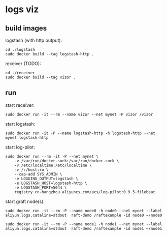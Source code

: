 # logs viz

## build images

logstash (with http output):

```
cd ./logstash
sudo docker build --tag logstash-http .
```

receiver (TODO):

```
cd ./receiver
sudo docker build --tag vizor .
```

## run 

start receiver:
```
sudo docker run -it --rm --name vizor --net mynet -P vizor /vizor
```

start logstash:
```
sudo docker run -it -P --name logstash-http -h logstash-http --net mynet logstash-http
```

start log-pilot:
```
sudo docker run --rm -it -P --net mynet \
    -v /var/run/docker.sock:/var/run/docker.sock \
    -v /etc/localtime:/etc/localtime \
    -v /:/host:ro \
    --cap-add SYS_ADMIN \
    -e LOGGING_OUTPUT=logstash \
    -e LOGSTASH_HOST=logstash-http \
    -e LOGSTASH_PORT=5044 \
    registry.cn-hangzhou.aliyuncs.com/acs/log-pilot:0.9.5-filebeat
```

start graft node(s):
```
sudo docker run -it --rm -P --name node0 -h node0 --net mynet --label aliyun.logs.catalina=stdout  raft-demo /raftexample -id node0 ~/node0

sudo docker run -it --rm -P --name node1 -h node1 --net mynet --label aliyun.logs.catalina=stdout  raft-demo /raftexample -id node1 ~/node1
```